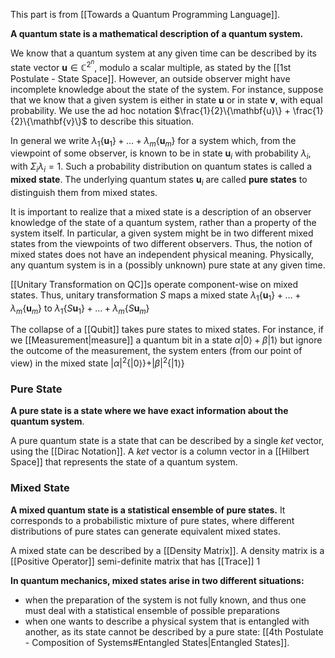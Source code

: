 This part is from [[Towards a Quantum Programming Language]]. 

**A quantum state is a mathematical description of a quantum system.** 

We know that a quantum system at any given time can be described by its state vector $\mathbf{u}\in \mathbb{C}^{2^n}$, modulo a scalar multiple, as stated by the [[1st Postulate - State Space]].
However, an outside observer might have incomplete knowledge about the state of the system. 
For instance, suppose that we know that a given system is either in state $\mathbf{u}$ or in state $\mathbf{v}$, with equal probability. 
We use the ad hoc notation $\frac{1}{2}\{\mathbf{u}\} + \frac{1}{2}\{\mathbf{v}\}$ to describe this situation. 

In general we write $\lambda_1\{\mathbf{u}_1\}+ \dots + \lambda_m\{\mathbf{u}_m\}$ for a system which, from the viewpoint of some observer, is known to be in state $\mathbf{u}_i$ with probability $\lambda_i$, with $\Sigma_i \lambda_i = 1$. 
Such a probability distribution on quantum states is called a **mixed state**. 
The underlying quantum states $\mathbf{u}_i$ are called **pure states** to distinguish them from mixed states. 

It is important to realize that a mixed state is a description of an observer knowledge of the state of a quantum system, rather than a property of the system itself. 
In particular, a given system might be in two different mixed states from the viewpoints of two different observers. 
Thus, the notion of mixed states does not have an independent physical meaning. 
Physically, any quantum system is in a (possibly unknown) pure state at any given time. 

[[Unitary Transformation on QC]]s operate component-wise on mixed states. 
Thus, unitary transformation $S$ maps a mixed state $\lambda_1\{\mathbf{u}_1\}+ \dots + \lambda_m\{\mathbf{u}_m\}$ to $\lambda_1\{S\mathbf{u}_1\}+ \dots + \lambda_m\{S\mathbf{u}_m\}$ 

The collapse of a [[Qubit]] takes pure states to mixed states. 
For instance, if we [[Measurement|measure]] a quantum bit in a state $\alpha|0\rangle + \beta|1\rangle$ but ignore the outcome of the measurement, the system enters (from our point of view) in the mixed state $|\alpha|^2\{|0\rangle\} + |\beta|^2\{|1\rangle\}$
### Pure State
**A pure state is a state where we have exact information about the quantum system**.

A pure quantum state is a state that can be described by a single $ket$ vector, using the [[Dirac Notation]].
A $ket$ vector is a column vector in a [[Hilbert Space]] that represents the state of a quantum system.
### Mixed State
**A mixed quantum state is a statistical ensemble of pure states.**
It corresponds to a probabilistic mixture of pure states, where different distributions of pure states can generate equivalent mixed states.

A mixed state can be described by a [[Density Matrix]]. 
A density matrix is a [[Positive Operator]] semi-definite matrix that has [[Trace]] $1$ 

**In quantum mechanics, mixed states arise in two different situations:** 
- when the preparation of the system is not fully known, and thus one must deal with a statistical ensemble of possible preparations
- when one wants to describe a physical system that is entangled with another, as its state cannot be described by a pure state: [[4th Postulate - Composition of Systems#Entangled States|Entangled States]]. 
